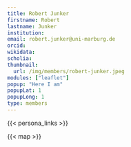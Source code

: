 ```yaml
---
title: Robert Junker
firstname: Robert
lastname: Junker
institution: 
email: robert.junker@uni-marburg.de
orcid: 
wikidata: 
scholia: 
thumbnail:
  url: /img/members/robert-junker.jpeg
modules: ["leaflet"]
popup: "Here I am"
popupLat: 1
popupLong: 1
type: members
---
```


{{< persona_links >}}

{{< map >}}
